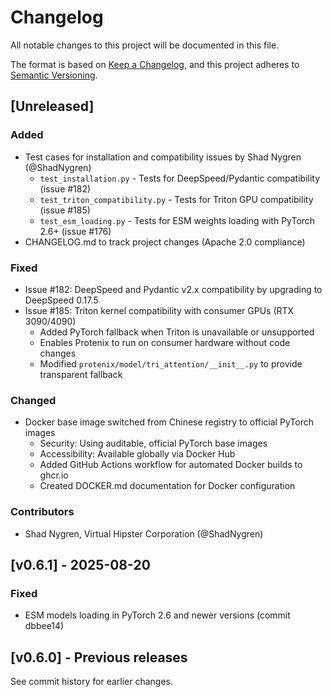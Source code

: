 # Changelog

All notable changes to this project will be documented in this file.

The format is based on [Keep a Changelog](https://keepachangelog.com/en/1.0.0/),
and this project adheres to [Semantic Versioning](https://semver.org/spec/v2.0.0.html).

## [Unreleased]

### Added
- Test cases for installation and compatibility issues by Shad Nygren (@ShadNygren)
  - `test_installation.py` - Tests for DeepSpeed/Pydantic compatibility (issue #182)
  - `test_triton_compatibility.py` - Tests for Triton GPU compatibility (issue #185)
  - `test_esm_loading.py` - Tests for ESM weights loading with PyTorch 2.6+ (issue #176)
- CHANGELOG.md to track project changes (Apache 2.0 compliance)

### Fixed
- Issue #182: DeepSpeed and Pydantic v2.x compatibility by upgrading to DeepSpeed 0.17.5
- Issue #185: Triton kernel compatibility with consumer GPUs (RTX 3090/4090)
  - Added PyTorch fallback when Triton is unavailable or unsupported
  - Enables Protenix to run on consumer hardware without code changes
  - Modified `protenix/model/tri_attention/__init__.py` to provide transparent fallback

### Changed
- Docker base image switched from Chinese registry to official PyTorch images
  - Security: Using auditable, official PyTorch base images
  - Accessibility: Available globally via Docker Hub
  - Added GitHub Actions workflow for automated Docker builds to ghcr.io
  - Created DOCKER.md documentation for Docker configuration

### Contributors
- Shad Nygren, Virtual Hipster Corporation (@ShadNygren)

## [v0.6.1] - 2025-08-20

### Fixed
- ESM models loading in PyTorch 2.6 and newer versions (commit dbbee14)

## [v0.6.0] - Previous releases

See commit history for earlier changes.